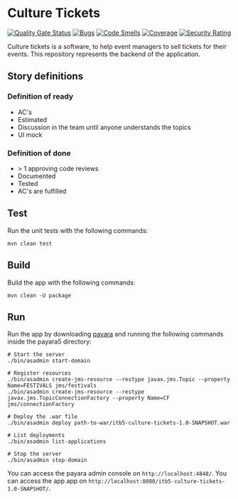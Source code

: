 # Culture Tickets

[![Quality Gate Status](https://sonarcloud.io/api/project_badges/measure?project=BakaBoing_itb5-culture-tickets&metric=alert_status)](https://sonarcloud.io/dashboard?id=BakaBoing_itb5-culture-tickets)
[![Bugs](https://sonarcloud.io/api/project_badges/measure?project=BakaBoing_itb5-culture-tickets&metric=bugs)](https://sonarcloud.io/dashboard?id=BakaBoing_itb5-culture-tickets)
[![Code Smells](https://sonarcloud.io/api/project_badges/measure?project=BakaBoing_itb5-culture-tickets&metric=code_smells)](https://sonarcloud.io/dashboard?id=BakaBoing_itb5-culture-tickets)
[![Coverage](https://sonarcloud.io/api/project_badges/measure?project=BakaBoing_itb5-culture-tickets&metric=coverage)](https://sonarcloud.io/dashboard?id=BakaBoing_itb5-culture-tickets)
[![Security Rating](https://sonarcloud.io/api/project_badges/measure?project=BakaBoing_itb5-culture-tickets&metric=security_rating)](https://sonarcloud.io/dashboard?id=BakaBoing_itb5-culture-tickets)

Culture tickets is a software, to help event managers to sell tickets for their events.
This repository represents the backend of the application.

## Story definitions

### Definition of ready

* AC's
* Estimated
* Discussion in the team until anyone understands the topics
* UI mock

### Definition of done

* \> 1 approving code reviews
* Documented
* Tested
* AC's are fulfilled

## Test

Run the unit tests with the following commands:

```shell script
mvn clean test
```

## Build

Build the app with the following commands:

```shell script
mvn clean -U package
```

## Run

Run the app by downloading [payara](https://www.payara.fish/software/downloads/)
and running the following commands inside the payara5 directory:

```shell script
# Start the server
./bin/asadmin start-domain

# Register resources
./bin/asadmin create-jms-resource --restype javax.jms.Topic --property Name=FESTIVALS jms/festivals
./bin/asadmin create-jms-resource --restype javax.jms.TopicConnectionFactory --property Name=CF jms/connectionFactory

# Deploy the .war file
./bin/asadmin deploy path-to-war/itb5-culture-tickets-1.0-SNAPSHOT.war

# List deployments
./bin/asadmin list-applications

# Stop the server
./bin/asadmin stop-domain
```

You can access the payara admin console on `http://localhost:4848/`.
You can access the app app on `http://localhost:8080/itb5-culture-tickets-1.0-SNAPSHOT/`.
